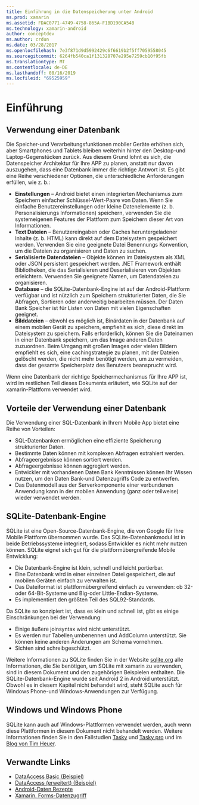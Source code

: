 ```yaml
---
title: Einführung in die Datenspeicherung unter Android
ms.prod: xamarin
ms.assetid: FDAC0771-4749-4758-865A-F1BD190CA54B
ms.technology: xamarin-android
author: conceptdev
ms.author: crdun
ms.date: 03/28/2017
ms.openlocfilehash: 7e3f871d9d5992429c6f6619b2f5ff7059558045
ms.sourcegitcommit: 6264fb540ca1f131328707e295e7259cb10f95fb
ms.translationtype: MT
ms.contentlocale: de-DE
ms.lasthandoff: 08/16/2019
ms.locfileid: "69525959"
---
```

# <a name="introduction"></a>Einführung

## <a name="when-to-use-a-database"></a>Verwendung einer Datenbank

Die Speicher-und Verarbeitungsfunktionen mobiler Geräte erhöhen sich, aber Smartphones und Tablets bleiben weiterhin hinter den Desktop-und Laptop-Gegenstücken zurück. Aus diesem Grund lohnt es sich, die Datenspeicher Architektur für Ihre APP zu planen, anstatt nur davon auszugehen, dass eine Datenbank immer die richtige Antwort ist. Es gibt eine Reihe verschiedener Optionen, die unterschiedliche Anforderungen erfüllen, wie z. b.:

- **Einstellungen** – Android bietet einen integrierten Mechanismus zum Speichern einfacher Schlüssel-Wert-Paare von Daten. Wenn Sie einfache Benutzereinstellungen oder kleine Datenelemente (z. b. Personalisierungs Informationen) speichern, verwenden Sie die systemeigenen Features der Plattform zum Speichern dieser Art von Informationen.
- **Text Dateien** – Benutzereingaben oder Caches heruntergeladener Inhalte (z. b. HTML) kann direkt auf dem Dateisystem gespeichert werden. Verwenden Sie eine geeignete Datei Benennungs Konvention, um die Dateien zu organisieren und Daten zu suchen.
- **Serialisierte Datendateien** – Objekte können im Dateisystem als XML oder JSON persistent gespeichert werden. .NET Framework enthält Bibliotheken, die das Serialisieren und Deserialisieren von Objekten erleichtern. Verwenden Sie geeignete Namen, um Datendateien zu organisieren.
- **Database** – die SQLite-Datenbank-Engine ist auf der Android-Plattform verfügbar und ist nützlich zum Speichern strukturierter Daten, die Sie Abfragen, Sortieren oder anderweitig bearbeiten müssen. Der Daten Bank Speicher ist für Listen von Daten mit vielen Eigenschaften geeignet.
- **Bilddateien** – obwohl es möglich ist, Binärdaten in der Datenbank auf einem mobilen Gerät zu speichern, empfiehlt es sich, diese direkt im Dateisystem zu speichern. Falls erforderlich, können Sie die Dateinamen in einer Datenbank speichern, um das Image anderen Daten zuzuordnen. Beim Umgang mit großen Images oder vielen Bildern empfiehlt es sich, eine cachingstrategie zu planen, mit der Dateien gelöscht werden, die nicht mehr benötigt werden, um zu vermeiden, dass der gesamte Speicherplatz des Benutzers beansprucht wird.

Wenn eine Datenbank der richtige Speichermechanismus für Ihre APP ist, wird im restlichen Teil dieses Dokuments erläutert, wie SQLite auf der xamarin-Plattform verwendet wird.

## <a name="advantages-of-using-a-database"></a>Vorteile der Verwendung einer Datenbank

Die Verwendung einer SQL-Datenbank in Ihrem Mobile App bietet eine Reihe von Vorteilen:

- SQL-Datenbanken ermöglichen eine effiziente Speicherung strukturierter Daten.
- Bestimmte Daten können mit komplexen Abfragen extrahiert werden.
- Abfrageergebnisse können sortiert werden.
- Abfrageergebnisse können aggregiert werden.
- Entwickler mit vorhandenen Daten Bank Kenntnissen können Ihr Wissen nutzen, um den Daten Bank-und Datenzugriffs Code zu entwerfen.
- Das Datenmodell aus der Serverkomponente einer verbundenen Anwendung kann in der mobilen Anwendung (ganz oder teilweise) wieder verwendet werden.


## <a name="sqlite-database-engine"></a>SQLite-Datenbank-Engine

SQLite ist eine Open-Source-Datenbank-Engine, die von Google für Ihre Mobile Plattform übernommen wurde. Das SQLite-Datenbankmodul ist in beide Betriebssysteme integriert, sodass Entwickler es nicht mehr nutzen können. SQLite eignet sich gut für die plattformübergreifende Mobile Entwicklung:

- Die Datenbank-Engine ist klein, schnell und leicht portierbar.
- Eine Datenbank wird in einer einzelnen Datei gespeichert, die auf mobilen Geräten einfach zu verwalten ist.
- Das Dateiformat ist plattformübergreifend einfach zu verwenden: ob 32-oder 64-Bit-Systeme und Big-oder Little-Endian-Systeme.
- Es implementiert den größten Teil des SQL92-Standards.


Da SQLite so konzipiert ist, dass es klein und schnell ist, gibt es einige Einschränkungen bei der Verwendung:

- Einige äußere joinsyntax wird nicht unterstützt.
- Es werden nur Tabellen umbenennen und AddColumn unterstützt. Sie können keine anderen Änderungen am Schema vornehmen.
- Sichten sind schreibgeschützt.


Weitere Informationen zu SQLite finden Sie in der Website [sqlite.org](http://SQLite.org) alle Informationen, die Sie benötigen, um SQLite mit xamarin zu verwenden, sind in diesem Dokument und den zugehörigen Beispielen enthalten. Die SQLite-Datenbank-Engine wurde seit Android 2 in Android unterstützt.
Obwohl es in diesem Kapitel nicht behandelt wird, steht SQLite auch für Windows Phone-und Windows-Anwendungen zur Verfügung.

## <a name="windows-and-windows-phone"></a>Windows und Windows Phone

SQLite kann auch auf Windows-Plattformen verwendet werden, auch wenn diese Plattformen in diesem Dokument nicht behandelt werden.
Weitere Informationen finden Sie in den Fallstudien [Tasky](~/cross-platform/app-fundamentals/building-cross-platform-applications/case-study-tasky.md) und [Tasky pro](~/cross-platform/app-fundamentals/building-cross-platform-applications/case-study-tasky.md) und im [Blog von Tim Heuer](http://timheuer.com/blog/archive/2012/06/28/seeding-your-metro-style-app-with-sqlite-database.aspx).


## <a name="related-links"></a>Verwandte Links

- [DataAccess Basic (Beispiel)](https://github.com/xamarin/mobile-samples/tree/master/DataAccess/Basic)
- [DataAccess (erweitert) (Beispiel)](https://github.com/xamarin/mobile-samples/tree/master/DataAccess/Advanced)
- [Android-Daten Rezepte](https://github.com/xamarin/recipes/tree/master/Recipes/android/data)
- [Xamarin. Forms-Datenzugriff](~/xamarin-forms/data-cloud/data/databases.md)
